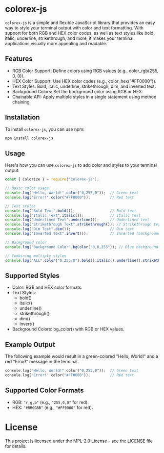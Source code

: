 # colorex-js

`colorex-js` is a simple and flexible JavaScript library that provides an easy way to style your terminal output with color and text formatting. With support for both RGB and HEX color codes, as well as text styles like bold, italic, underline, strikethrough, and more, it makes your terminal applications visually more appealing and readable.

## Features
* RGB Color Support: Define colors using RGB values (e.g., color_rgb(255, 0, 0)).
* HEX Color Support: Use HEX color codes (e.g., color_hex("#FF0000")).
* Text Styles: Bold, italic, underline, strikethrough, dim, and inverted text.
* Background Colors: Set the background color using RGB or HEX.
* Chainable API: Apply multiple styles in a single statement using method chaining.

## Installation

To install `colorex-js`, you can use npm:

```bash
npm install colorex-js
```

## Usage
Here's how you can use `colorex-js` to add color and styles to your terminal output:

```javascript
const { Colorize } = require('colorex-js');

// Basic color usage
console.log("Hello, World!".color("0,255,0"));  // Green text
console.log("Error!".color("#FF0000"));         // Red text

// Text styles
console.log("Bold Text".bold());                // Bold text
console.log("Italic Text".italic());            // Italic text
console.log("Underlined Text".underline());     // Underlined text
console.log("Strikethrough Text".strikethrough()); // Strikethrough text
console.log("Dim Text".dim());                  // Dim text
console.log("Inverted Text".invert());          // Inverted (background) text

// Background color
console.log("Background Color".bgColor("0,0,255")); // Blue background

// Combining multiple styles
console.log("ALL".color("0,255,0").bold().italic().underline().strikethrough().dim().invert().bgColor("0,0,255")); // All styles
```

## Supported Styles

* Color: RGB and HEX color formats.
* Text Styles:
    * bold()
    * italic()
    * underline()
    * strikethrough()
    * dim()
    * invert()
* Background Colors: bg_color() with RGB or HEX values.

## Example Output
The following example would result in a green-colored "Hello, World!" and a red "Error!" message in the terminal.

```rust
console.log("Hello, World!".color("0,255,0"));  // Green text
console.log("Error!".color("#FF0000"));         // Red text
```

## Supported Color Formats
* RGB: `"r,g,b"` (e.g., `"255,0,0"` for red).
* HEX: `"#RRGGBB"` (e.g., `"#FF0000"` for red).

# License
This project is licensed under the MPL-2.0 License - see the [LICENSE](LICENSE) file for details.
